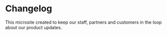 # Changelog
This microsite created to keep our staff, partners and customers in the loop about our product updates.